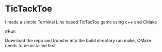 # TicTackToe

I made a simple Terminal Line based TicTacToe game using c++ and CMake

#Run

Download the repo and transfer into the build directory run make, CMake needs to be installed first
